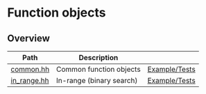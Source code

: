 # Function objects

## Overview

| Path                        | Description              |                                   |
| --------------------------- | ------------------------ | --------------------------------- |
| [common.hh](common.hh)      | Common function objects  | [Example/Tests](common.test.cc)   |
| [in\_range.hh](in_range.hh) | In-range (binary search) | [Example/Tests](in_range.test.cc) |
